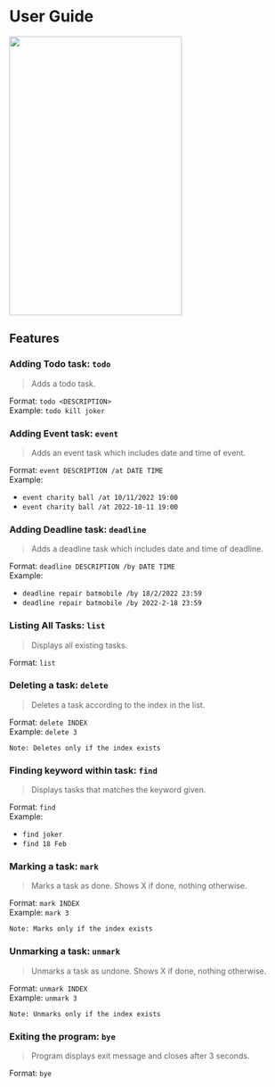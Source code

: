 # User Guide

<img src="https://wxliong.github.io/ip/Ui.png" width="310" height="500">

## Features 

### Adding Todo task: `todo` 

> Adds a todo task.  

Format: `todo <DESCRIPTION>`  
Example: `todo kill joker` 

### Adding Event task: `event` 

> Adds an event task which includes date and time of event.   

Format: `event DESCRIPTION /at DATE TIME`  
Example: 
* `event charity ball /at 10/11/2022 19:00` 
* `event charity ball /at 2022-10-11 19:00` 

### Adding Deadline task: `deadline` 

> Adds a deadline task which includes date and time of deadline.   

Format: `deadline DESCRIPTION /by DATE TIME`  
Example: 
* `deadline repair batmobile /by 18/2/2022 23:59` 
* `deadline repair batmobile /by 2022-2-18 23:59` 

### Listing All Tasks: `list`

> Displays all existing tasks.  

Format: `list`

### Deleting a task: `delete` 

> Deletes a task according to the index in the list.  

Format: `delete INDEX`  
Example: `delete 3`  
```
Note: Deletes only if the index exists
```

### Finding keyword within task: `find` 

> Displays tasks that matches the keyword given.

Format: `find`  
Example: 
* `find joker` 
* `find 18 Feb`

### Marking a task: `mark` 

> Marks a task as done. Shows X if done, nothing otherwise.

Format: `mark INDEX`  
Example: `mark 3` 
```
Note: Marks only if the index exists
```

### Unmarking a task: `unmark` 

> Unmarks a task as undone. Shows X if done, nothing otherwise. 

Format: `unmark INDEX`  
Example: `unmark 3` 
```
Note: Unmarks only if the index exists
```
### Exiting the program: `bye`

> Program displays exit message and closes after 3 seconds.

Format: `bye`  